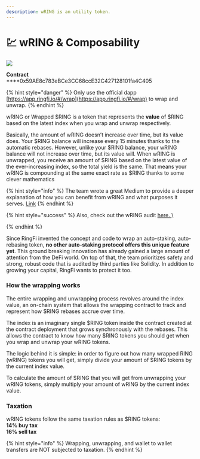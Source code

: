```yaml
---
description: wRING is an utility token.
---
```


# 💹 wRING & Composability

![](../.gitbook/assets/wring\_v1.png)

**Contract**\
****0x59AE8c783eBCe3CC68ccE32C427128101fa4C405

{% hint style="danger" %}
Only use the official dapp [https://app.ringfi.io/#/wrap](https://app.ringfi.io/#/wrap) to wrap and unwrap.
{% endhint %}

wRING or Wrapped $RING is a token that represents the **value** of $RING based on the latest index when you wrap and unwrap respectively.&#x20;

Basically, the amount of wRING doesn’t increase over time, but its value does. Your $RING balance will increase every 15 minutes thanks to the automatic rebases. However, unlike your $RING balance, your wRING balance will not increase over time, but its value will. When wRING is unwrapped, you receive an amount of $RING based on the latest value of the ever-increasing index, so the total yield is the same. That means your wRING is compounding at the same exact rate as $RING thanks to some clever mathematics

{% hint style="info" %}
The team wrote a great Medium to provide a deeper explanation of how you can benefit from wRING and what purposes it serves. [Link](https://medium.com/@ringfi/wring-wrapped-composable-token-by-ringfi-1d1329b80226)
{% endhint %}

{% hint style="success" %}
Also, check out the wRING audit [here. ](https://github.com/coinscope-co/audits/blob/main/wring/audit.pdf)\

{% endhint %}

Since RingFi invented the concept and code to wrap an auto-staking, auto-rebasing token, **no other auto-staking protocol offers this unique feature yet**. This ground breaking innovation has already gained a large amount of attention from the DeFi world. On top of that, the team prioritizes safety and strong, robust code that is audited by third parties like Solidity. In addition to growing your capital, RingFi wants to protect it too.

### How the wrapping works

The entire wrapping and unwrapping process revolves around the index value, an on-chain system that allows the wrapping contract to track and represent how $RING rebases accrue over time.

The index is an imaginary single $RING token inside the contract created at the contract deployment that grows synchronously with the rebases. This allows the contract to know how many $RING tokens you should get when you wrap and unwrap your wRING tokens.&#x20;

The logic behind it is simple: in order to figure out how many wrapped RING (wRING) tokens you will get, simply divide your amount of $RING tokens by the current index value.

To calculate the amount of $RING that you will get from unwrapping your wRING tokens, simply multiply your amount of wRING by the current index value.

### Taxation

wRING tokens follow the same taxation rules as $RING tokens: \
**14% buy tax** \
**16% sell tax**

{% hint style="info" %}
Wrapping, unwrapping, and wallet to wallet transfers are NOT subjected to taxation.&#x20;
{% endhint %}
